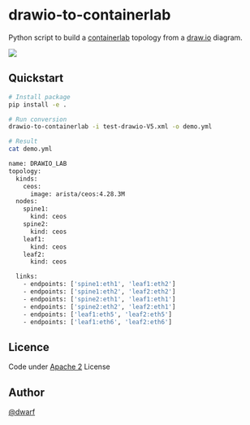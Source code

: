# drawio-to-containerlab

Python script to build a [containerlab](https://containerlab.dev/) topology from a [draw.io](https://app.diagrams.net/) diagram.

![](imgs/draw-io-example.png)

## Quickstart

```bash
# Install package
pip install -e .

# Run conversion
drawio-to-containerlab -i test-drawio-V5.xml -o demo.yml

# Result
cat demo.yml

name: DRAWIO_LAB
topology:
  kinds:
    ceos:
      image: arista/ceos:4.28.3M
  nodes:
    spine1:
      kind: ceos
    spine2:
      kind: ceos
    leaf1:
      kind: ceos
    leaf2:
      kind: ceos

  links:
    - endpoints: ['spine1:eth1', 'leaf1:eth2']
    - endpoints: ['spine1:eth2', 'leaf2:eth2']
    - endpoints: ['spine2:eth1', 'leaf1:eth1']
    - endpoints: ['spine2:eth2', 'leaf2:eth1']
    - endpoints: ['leaf1:eth5', 'leaf2:eth5']
    - endpoints: ['leaf1:eth6', 'leaf2:eth6']
```

## Licence

Code under [Apache 2](LICENSE) License

## Author

[@dwarf](https://github.com/dwarf-fr/)